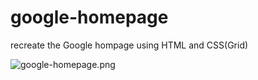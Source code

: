 # google-homepage

recreate the Google hompage using HTML and CSS(Grid)

![google-homepage.png](https://i.imgur.com/Cvd9nvg.png)


